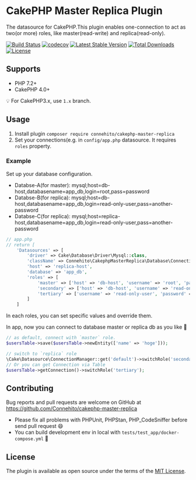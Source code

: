 # CakePHP Master Replica Plugin

The datasource for CakePHP.This plugin enables one-connection to act as two(or more) roles, like master(read-write) and replica(read-only).

[![Build Status](https://travis-ci.com/Connehito/cakephp-master-replica.svg?branch=master)](https://travis-ci.com/Connehito/cakephp-master-replica)
[![codecov](https://codecov.io/gh/Connehito/cakephp-master-replica/branch/master/graph/badge.svg)](https://codecov.io/gh/Connehito/cakephp-master-replica)
[![Latest Stable Version](https://poser.pugx.org/connehito/cakephp-master-replica/v/stable)](https://packagist.org/packages/Connehito/cakephp-master-replica)
[![Total Downloads](https://poser.pugx.org/connehito/cakephp-master-replica/downloads)](https://packagist.org/packages/Connehito/cakephp-master-replica)
[![License](https://poser.pugx.org/connehito/cakephp-master-replica/license)](https://packagist.org/packages/Connehito/cakephp-master-replica)

## Supports

- PHP 7.2+
- CakePHP 4.0+

:bulb: For CakePHP3.x, use `1.x` branch.

## Usage

1. Install plugin `composer require connehito/cakephp-master-replica`
2. Set your connections(e.g. in `config/app.php` datasource. It requires `roles` property.

### Example

Set up your database configuration.

- Databse-A(for master): mysql;host=db-host,databasename=app_db,login=root,pass=password
- Databse-B(for replica): mysql;host=db-host,databasename=app_db,login=read-only-user,pass=another-password
- Databse-C(for replica): mysql;host=replica-host,databasename=app_db,login=read-only-user,pass=another-password

```php
// app.php
// return [
    'Datasources' => [
        'driver' => Cake\Database\Driver\Mysql::class,
        'className' => Connehito\CakephpMasterReplica\Database\Connection\MasterReplicaConnection::class,
        'host' => 'replica-host',
        'database' => 'app_db',
        'roles' => [
            'master' => ['host' => 'db-host', 'username' => 'root', 'password' => 'password'],
            'secondary' => ['host' => 'db-host', 'username' => 'read-only-user', 'password' => 'another-password'],
            'tertiary' => ['username' => 'read-only-user', 'password' => 'another-password'],
        ]
    ]
```

In each roles, you can set specific values and override them.

In app, now you can connect to database master or replica db as you like :tada:

```php
// as default, connect with `master` role.
$usersTable->save($usersTable->newEntity(['name' => 'hoge']));

// switch to `replica` role
\Cake\Datasource\ConnectionManager::get('default')->switchRole('secondary');
// Or you can get Connection via Table
$usersTable->getConnection()->switchRole('tertiary');
```

## Contributing

Bug reports and pull requests are welcome on GitHub at https://github.com/Connehito/cakephp-master-replica 

- Please fix all problems with PHPUnit, PHPStan, PHP_CodeSniffer before send pull request :smile:
- You can build development env in local with `tests/test_app/docker-compose.yml` :horse_racing:

## License

The plugin is available as open source under the terms of the [MIT License](http://opensource.org/licenses/MIT).

